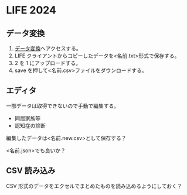 # LIFE 2024

## データ変換

1. [データ変換](https://brainvader.github.io/life-2024/)へアクセスする。
2. LIFE クライアントからコピーしたデータを<名前.txt>形式で保存する。
3. 2 を 1 にアップロードする。
4. save を押して<名前.csv>ファイルをダウンロードする。

## エディタ

一部データは取得できないので手動で編集する。

- 同居家族等
- 認知症の診断

編集したデータは<名前.new.csv>として保存する？

<名前.json>でも良いか？

## CSV 読み込み

CSV 形式のデータをエクセルでまとめたものを読み込めるようにしておく？

